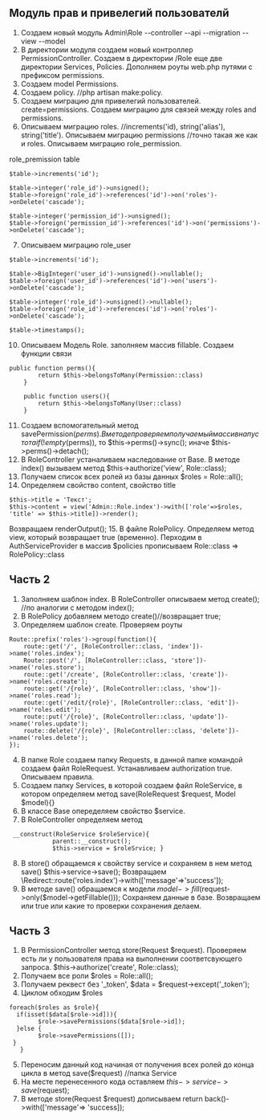 ## Модуль прав и привелегий пользователй

1. Создаем новый модуль Admin\Role --controller --api --migration --view --model
2. В директории модуля создаем новый контроллер PermissionController. Создаем в директории /Role еще две директории Services, Policies. Дополняем роуты web.php путями с префиксом permissions. 
3. Создаем model Permissions.
4. Создаем policy. //php artisan make:policy. 
5. Создаем миграцию для привелегий пользователей. create=permissions. Создаем миграцию для связей между roles and permissions.
6. Описываем миграцию roles. //increments('id), string('alias'), string('title'). Описываем миграцию permissions //точно такая же как и roles. Описываем миграцию role_permission.

role_premission table
```
$table->increments('id');
            
$table->integer('role_id')->unsigned();
$table->foreign('role_id')->references('id')->on('roles')->onDelete('cascade');

$table->integer('permission_id')->unsigned();
$table->foreign('permission_id')->references('id')->on('permissions')->onDelete('cascade');
```
7. Описываем миграцию role_user
```
$table->increments('id');
            
$table->BigInteger('user_id')->unsigned()->nullable();
$table->foreign('user_id')->references('id')->on('users')->onDelete('cascade');

$table->integer('role_id')->unsigned()->nullable();
$table->foreign('role_id')->references('id')->on('roles')->onDelete('cascade');

$table->timestamps();
```
10. Описываем Модель Role. заполняем массив fillable. Создаем функции связи 
```
public function perms(){
        return $this->belongsToMany(Permission::class)
    }

    public function users(){
        return $this->belongsToMany(User::class)
    }
``` 
11. Создаем вспомогательный метод savePermission($perms).  В методе проверяем получаемый массив на пустота if(!empty($perms)), то $this->perms()->sync(); иначе $this->perms()->detach();
12. В RoleController устаналиваем наследование от Base. В методе index() вызываем метод $this->authorize('view', Role::class);
13. Получаем список всех ролей из базы данных $roles = Role::all();
14. Определяем свойство content, свойство title
```
$this->title = 'Текст';
$this->content = view('Admin::Role.index')->with(['role'=>$roles, 'title' => $this->title])->render();
```
Возвращаем renderOutput();
15. В файле RolePolicy. Определяем метод view, который возвращает true (временно). Перходим в AuthServiceProvider в массив $policies прописываем Role::class => RolePolicy::class 

## Часть 2
1. Заполняем шаблон index. В RoleController описываем метод create(); //по аналогии с методом index();
2. В RolePolicy добавляем методо create()//возвращает true;
3. Определяем шаблон create. Проверяем роуты
```
Route::prefix('roles')->group(function(){
    route::get('/', [RoleController::class, 'index'])->name('roles.index');
    Route::post('/', [RoleController::class, 'store'])->name('roles.store');
    route::get('/create', [RoleController::class, 'create'])->name('roles.create');
    route::get('/{role}', [RoleController::class, 'show'])->name('roles.read');
    route::get('/edit/{role}', [RoleController::class, 'edit'])->name('roles.edit');
    route::put('/{role}', [RoleController::class, 'update'])->name('roles.update');
    route::delete('/{role}', [RoleController::class, 'delete'])->name('roles.delete');
});
```
4. В папке Role создаем папку Requests, в данной папке командой создаем файл RoleRequest. Устанавливаем authorization true. Описываем правила. 
5. Создаем папку Services, в которой создаем файл RoleService, в котором определяем метод save(RoleRequest $request, Model $model){}
6. В классе Base  опеределяем свойство $service.
7. В RoleController определяем метод 
```
 __construct(RoleService $roleService){
            parent::__construct();
            $this->service = $roleSrvice; }

```
8. В store() обращаемся к свойству service и сохраняем в нем метод save() $this->service->save(); Возвращаем \Redirect::route('roles.index')->with(['message'=>'success']);
9. В методе save() обращаемся к модели $model->fill($request->only($model->getFillable())); Сохраняем данные в базе. Возвращаем или true или какие то проверки сохранения делаем.

## Часть 3

1. В PermissionController метод store(Request $request). Проверяем есть ли у пользователя права на выполнении соответсвующего запроса. $this->authorize('create', Role::class);
2. Получаем все роли $roles = Role::all();
3. Получаем реквест без '_token', $data = $request->except('_token');
4. Циклом обходим $roles 

```
foreach($roles as $role){
  if(isset($data[$role->id])){
        $role->savePermissions($data[$role->id]);    
  }else {
        $role->savePermissions([]);
 }
   }
```
5. Переносим данный код начиная от получения всех ролей до конца цикла в метод save($request) //папка Service
6. На месте перенесенного кода оставляем $this->service->save($request);
7. В методе store(Request $request) дописываем return back()->with(['message'=> 'success]);
